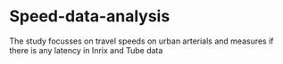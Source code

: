 # Speed-data-analysis

The study focusses on travel speeds on urban arterials and measures if there is any latency in Inrix and Tube data
